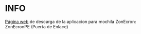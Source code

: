 # INFO

[Página web](https://zonecron.github.io/ZonEcronPE/) de descarga de la aplicacion para mochila ZonEcron: ZonEcronPE (Puerta de Enlace)

